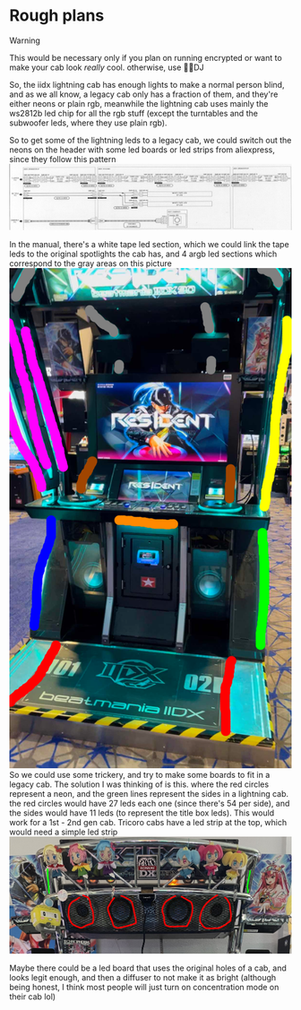 # Rough plans

> [!WARNING]  
> This would be necessary only if you plan on running encrypted or want to make your cab look *really* cool. otherwise, use 🏳️‍⚧️DJ 

So, the iidx lightning cab has enough lights to make a normal person blind, and as we all know, a legacy cab only has a fraction of them, and they're either neons or plain rgb, meanwhile the lightning cab uses mainly the ws2812b led chip for all the rgb stuff (except the turntables and the subwoofer leds, where they use plain rgb).

So to get some of the lightning leds to a legacy cab, we could switch out the neons on the header with some led boards or led strips from aliexpress, since they follow this pattern
![manual_top](lightning-manual-plans/upper_side_LEDs.png)

In the manual, there's a white tape led section, which we could link the tape leds to the original spotlights the cab has, and 4 argb led sections which correspond to the gray areas on this picture
![lightning](lightning-manual-plans/lightning_cab_marked.png)
So we could use some trickery, and try to make some boards to fit in a legacy cab. The solution I was thinking of is this. where the red circles represent a neon, and the green lines represent the sides in a lightning cab. the red circles would have 27 leds each one (since there's 54 per side), and the sides would have 11 leds (to represent the title box leds). This would work for a 1st - 2nd gen cab. Tricoro cabs have a led strip at the top, which would need a simple led strip
![legacy_soluiton](lightning-manual-plans/leds_for_headers.jpg)

Maybe there could be a led board that uses the original holes of a cab, and looks legit enough, and then a diffuser to not make it as bright (although being honest, I think most people will just turn on concentration mode on their cab lol)
